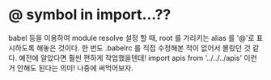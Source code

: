 # @ symbol in import...??
babel 등을 이용하여 module resolve 설정 할 때, root 를 가리키는 alias 를 '@'로 표시하도록 해놓은 것이다.
한 번도 .babelrc 를 직접 수정해본 적이 없어서 몰랐던 것 같다. 예전에 알았다면 훨씬 편하게 작업했을텐데! import apis from '../../../apis' 이런거 안해도 된다는 의미! 나중에 써먹어보자.
